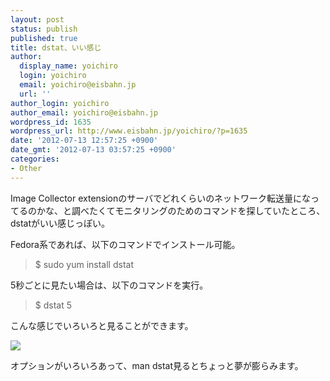 ```yaml
---
layout: post
status: publish
published: true
title: dstat、いい感じ
author:
  display_name: yoichiro
  login: yoichiro
  email: yoichiro@eisbahn.jp
  url: ''
author_login: yoichiro
author_email: yoichiro@eisbahn.jp
wordpress_id: 1635
wordpress_url: http://www.eisbahn.jp/yoichiro/?p=1635
date: '2012-07-13 12:57:25 +0900'
date_gmt: '2012-07-13 03:57:25 +0900'
categories:
- Other
---
```


Image Collector extensionのサーバでどれくらいのネットワーク転送量になってるのかな、と調べたくてモニタリングのためのコマンドを探していたところ、dstatがいい感じっぽい。

Fedora系であれば、以下のコマンドでインストール可能。

>$ sudo yum install dstat


5秒ごとに見たい場合は、以下のコマンドを実行。

>$ dstat 5


こんな感じでいろいろと見ることができます。

![](http://www.eisbahn.jp/yoichiro/images/2012/07/Screenshot_from_2012-07-13-123159.png)

オプションがいろいろあって、man dstat見るとちょっと夢が膨らみます。
